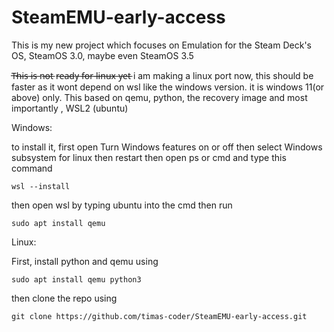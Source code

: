 # SteamEMU-early-access
This is my new project which focuses on Emulation for the Steam Deck's OS, SteamOS 3.0, maybe even SteamOS 3.5

 T̶h̶i̶s̶ i̶s̶ n̶o̶t̶ r̶e̶a̶d̶y̶ f̶o̶r̶ l̶i̶n̶u̶x̶ y̶e̶t̶ i am making a linux port now, this should be faster as it wont depend on wsl like the windows version. it is windows 11(or above) only.
This based on qemu, python, the recovery image and most importantly , WSL2 (ubuntu)

Windows:

to install it, first open
Turn Windows features on or off
then select Windows subsystem for linux
then restart
then open ps or cmd and type this command
```
wsl --install
```
then open wsl by typing ubuntu into the cmd
then run
```
sudo apt install qemu
```
Linux:

First, install python and qemu using
```
sudo apt install qemu python3
```
then clone the repo using
```
git clone https://github.com/timas-coder/SteamEMU-early-access.git
```
